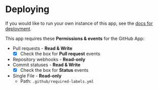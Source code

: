 # Deploying

If you would like to run your own instance of this app, see the [docs for deployment](https://probot.github.io/docs/deployment/).

This app requires these **Permissions & events** for the GitHub App:

- Pull requests - **Read & Write**
  - [x] Check the box for **Pull request** events
- Repository webhooks - **Read-only**
- Commit statuses - **Read & Write**
  - [x] Check the box for **Status** events
- Single File - **Read-only**
  - Path: `.github/required-labels.yml`
